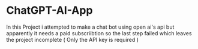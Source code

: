 # ChatGPT-AI-App


In this Project i attempted to make a chat bot using open ai's api but apparently it needs a paid subscriibtion so the last step failed which leaves the project incomplete ( Only the API key is required ) 
